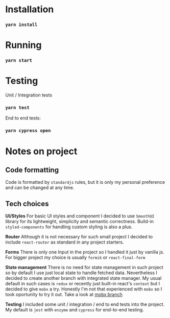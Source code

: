 # Installation
### `yarn install`

# Running
### `yarn start`

# Testing
Unit / Integration tests
### `yarn test`
End to end tests:
### `yarn cypress open`

# Notes on project
## Code formatting
Code is formatted by `standardjs` rules, but it is only my personal preference and
can be changed at any time.

## Tech choices
**UI/Styles**
For basic UI styles and component I decided to use `SmoothUI` library for its lightweight, simplicity and semantic correctness. Build-in `styled-components` for handling custom styling is also a plus.

**Router**
Although it is not necessary for such small project I decided to include `react-router` as standard in any project starters.

**Forms**
There is only one Input in the project so I handled it just by vanilla js. For bigger project my choice is usually `formik` or `react-final-form`

**State management**
There is no need for state management in such project so by default I use just local state to handle fetched data. Nevertheless I decided to create another branch with integrated state manager. My usual default in such cases is `redux` or recently just built-in react's `context` but I decided to give `mobx` a try. Honestly I'm not that experienced with `mobx` so I took oportunity to try it out.
Take a look at [mobx branch](https://github.com/pippo111/leocode-interview/tree/mobx)

**Testing**
I included some unit / integration / end to end tests into the project. My default is `jest` with `enzyme` and `cypress` for end-to-end testing.


